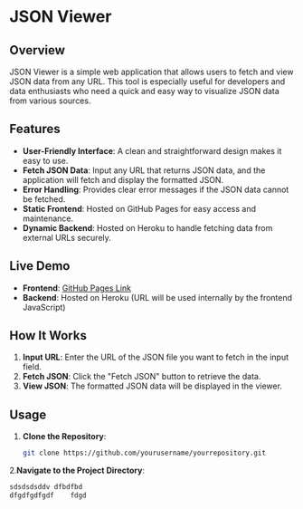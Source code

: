 # JSON Viewer

## Overview
JSON Viewer is a simple web application that allows users to fetch and view JSON data from any URL. This tool is especially useful for developers and data enthusiasts who need a quick and easy way to visualize JSON data from various sources.

## Features
- **User-Friendly Interface**: A clean and straightforward design makes it easy to use.
- **Fetch JSON Data**: Input any URL that returns JSON data, and the application will fetch and display the formatted JSON.
- **Error Handling**: Provides clear error messages if the JSON data cannot be fetched.
- **Static Frontend**: Hosted on GitHub Pages for easy access and maintenance.
- **Dynamic Backend**: Hosted on Heroku to handle fetching data from external URLs securely.

## Live Demo
- **Frontend**: [GitHub Pages Link](https://c-janith.github.io/JSON-Viewer/)
- **Backend**: Hosted on Heroku (URL will be used internally by the frontend JavaScript)

## How It Works
1. **Input URL**: Enter the URL of the JSON file you want to fetch in the input field.
2. **Fetch JSON**: Click the "Fetch JSON" button to retrieve the data.
3. **View JSON**: The formatted JSON data will be displayed in the viewer.

## Usage
1. **Clone the Repository**:
   ```bash
   git clone https://github.com/yourusername/yourrepository.git
2.**Navigate to the Project Directory**:
   ```bash
   sdsdsdsddv dfbdfbd
dfgdfgdfgdf    fdgd
